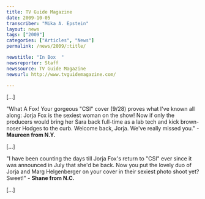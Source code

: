 ```yaml
---
title: TV Guide Magazine
date: 2009-10-05
transcriber: "Mika A. Epstein"
layout: news
tags: ["2009"]
categories: ["Articles", "News"]
permalink: /news/2009/:title/

newstitle: "In Box  "
newsreporter: Staff
newssource: TV Guide Magazine
newsurl: http://www.tvguidemagazine.com/

---
```


 [...]

"What A Fox! Your gorgeous "CSI" cover (9/28) proves what I've known all along: Jorja Fox is the sexiest woman on the show! Now if only the producers would bring her Sara back full-time as a lab tech and kick brown-noser Hodges to the curb. Welcome back, Jorja. We've really missed you." - **Maureen from N.Y.**

[...]

"I have been counting the days till Jorja Fox's return to "CSI" ever since it was announced in July that she'd be back. Now you put the lovely duo of Jorja and Marg Helgenberger on your cover in their sexiest photo shoot yet? Sweet!" - **Shane from N.C.**

[...]
